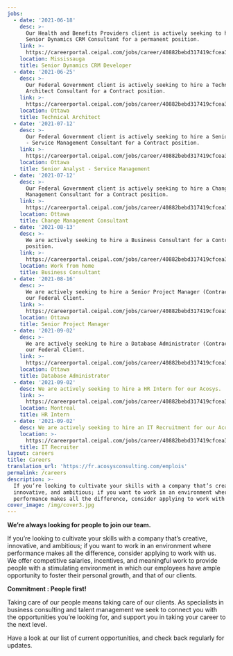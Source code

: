 ```yaml
---
jobs:
  - date: '2021-06-18'
    desc: >-
      Our Health and Benefits Providers client is actively seeking to hire a
      Senior Dynamics CRM Consultant for a permanent position.
    link: >-
      https://careerportal.ceipal.com/jobs/career/40882bebd317419cfcea3adc3dcfae6c/8f1d43620bc6bb580df6e80b0dc05c48
    location: Mississauga
    title: Senior Dynamics CRM Developer
  - date: '2021-06-25'
    desc: >-
      Our Federal Government client is actively seeking to hire a Technical
      Architect Consultant for a Contract position.
    link: >-
      https://careerportal.ceipal.com/jobs/career/40882bebd317419cfcea3adc3dcfae6c/20d135f0f28185b84a4cf7aa51f29500
    location: Ottawa
    title: Technical Architect
  - date: '2021-07-12'
    desc: >-
      Our Federal Government client is actively seeking to hire a Senior Analyst
      - Service Management Consultant for a Contract position.
    link: >-
      https://careerportal.ceipal.com/jobs/career/40882bebd317419cfcea3adc3dcfae6c/9c3b1830513cc3b8fc4b76635d32e692
    location: Ottawa
    title: Senior Analyst - Service Management
  - date: '2021-07-12'
    desc: >-
      Our Federal Government client is actively seeking to hire a Change
      Management Consultant for a Contract position.
    link: >-
      https://careerportal.ceipal.com/jobs/career/40882bebd317419cfcea3adc3dcfae6c/d6ef5f7fa914c19931a55bb262ec879c
    location: Ottawa
    title: Change Management Consultant
  - date: '2021-08-13'
    desc: >-
      We are actively seeking to hire a Business Consultant for a Contract
      position.
    link: >-
      https://careerportal.ceipal.com/jobs/career/40882bebd317419cfcea3adc3dcfae6c/dd77279f7d325eec933f05b1672f6a1f/0/c4ca4238a0b923820dcc509a6f75849b
    location: Work from home
    title: Business Consultant
  - date: '2021-08-16'
    desc: >-
      We are actively seeking to hire a Senior Project Manager (Contract) for
      our Federal Client.
    link: >-
      https://careerportal.ceipal.com/jobs/career/40882bebd317419cfcea3adc3dcfae6c/0eec27c419d0fe24e53c90338cdc8bc6/0/c4ca4238a0b923820dcc509a6f75849b
    location: Ottawa
    title: Senior Project Manager
  - date: '2021-09-02'
    desc: >-
      We are actively seeking to hire a Database Administrator (Contract) for
      our Federal Client.
    link: >-
      https://careerportal.ceipal.com/jobs/career/40882bebd317419cfcea3adc3dcfae6c/8597a6cfa74defcbde3047c891d78f90/0/c4ca4238a0b923820dcc509a6f75849b
    location: Ottawa
    title: Database Administrator
  - date: '2021-09-02'
    desc: We are actively seeking to hire a HR Intern for our Acosys.
    link: >-
      https://careerportal.ceipal.com/jobs/career/40882bebd317419cfcea3adc3dcfae6c/3b712de48137572f3849aabd5666a4e3/0/c4ca4238a0b923820dcc509a6f75849b
    location: Montreal
    title: HR Intern
  - date: '2021-09-02'
    desc: We are actively seeking to hire an IT Recruitment for our Acosys.
    location: >-
      https://careerportal.ceipal.com/jobs/career/40882bebd317419cfcea3adc3dcfae6c/3a15c7d0bbe60300a39f76f8a5ba6896/0/c4ca4238a0b923820dcc509a6f75849b
    title: IT Recruiter
layout: careers
title: Careers
translation_url: 'https://fr.acosysconsulting.com/emplois'
permalink: /careers
description: >-
  If you’re looking to cultivate your skills with a company that’s creative,
  innovative, and ambitious; if you want to work in an environment where
  performance makes all the difference, consider applying to work with us.
cover_image: /img/cover3.jpg
---
```


**We’re always looking for people to join our team.**

If you’re looking to cultivate your skills with a company that’s creative, innovative, and ambitious; if
you want to work in an environment where performance makes all the difference, consider applying to
work with us. We offer competitive salaries, incentives, and meaningful work to provide people with a
stimulating environment in which our employees have ample opportunity to foster their personal growth, and that of our clients.

**Commitment : People first!**

Taking care of our people means taking care of our clients. As specialists in business consulting and
talent management we seek to connect you with the opportunities you’re looking for, and support you
in taking your career to the next level.

Have a look at our list of current opportunities, and check back regularly for updates.
